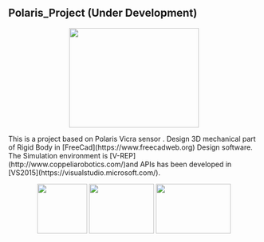 ## Polaris_Project (Under Development)
 <p align="center">
  <img width="260" height="200"  src="https://github.com/ahmadkh1995/Polaris_Project/blob/master/Polaris_Vicra.jpg">
</p>
This is a project based on Polaris Vicra sensor .
Design 3D mechanical part of Rigid Body in [FreeCad](https://www.freecadweb.org) Design software.
The Simulation environment is [V-REP](http://www.coppeliarobotics.com/)and APIs has been developed in [VS2015](https://visualstudio.microsoft.com/).

<br>
 <p align="center">
  <img width="100" height="100"  src="https://github.com/ahmadkh1995/Polaris_Project/blob/master/Freecad.jpg">
  <img width="130" height="100" style="margin-left=10px;" src="https://github.com/ahmadkh1995/Polaris_Project/blob/master/vrep_logo.png">
  <img width="150" height="100" style="margin-left=20px;" src="https://github.com/ahmadkh1995/Polaris_Project/blob/master/vs2015.png">
</p>
